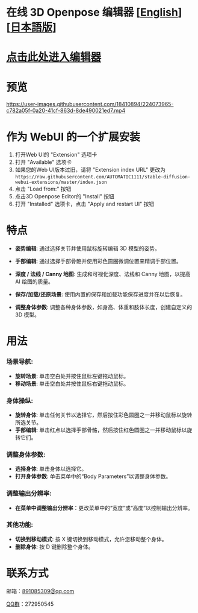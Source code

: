 # 在线 3D Openpose 编辑器 [[English](README.md)] [[日本語版](README-ja.md)]
# [点击此处进入编辑器](https://zhuyu1997.github.io/open-pose-editor/)
# 预览
https://user-images.githubusercontent.com/18410894/224073965-c782a05f-0a20-41cf-863d-8de490021ed7.mp4
# 作为 WebUI 的一个扩展安装

1. 打开Web UI的 "Extension" 选项卡
2. 打开 "Available" 选项卡
3. 如果您的Web UI版本过旧，请将 "Extension index URL" 更改为 `https://raw.githubusercontent.com/AUTOMATIC1111/stable-diffusion-webui-extensions/master/index.json`
4. 点击 "Load from:" 按钮
5. 点击3D Openpose Editor的 "Install" 按钮
6. 打开 "Installed" 选项卡，点击 "Apply and restart UI" 按钮

# 特点

- **姿势编辑**: 通过选择关节并使用鼠标旋转编辑 3D 模型的姿势。

- **手部编辑**: 通过选择手部骨骼并使用彩色圆圈微调位置来精调手部位置。

- **深度 / 法线 / Canny 地图**: 生成和可视化深度、法线和 Canny 地图，以提高 AI 绘图的质量。

- **保存/加载/还原场景**: 使用内置的保存和加载功能保存进度并在以后恢复。

- **调整身体参数**: 调整各种身体参数，如身高、体重和肢体长度，创建自定义的 3D 模型。

# 用法
### 场景导航:
- **旋转场景**: 单击空白处并按住鼠标左键拖动鼠标。
- **移动场景**: 单击空白处并按住鼠标右键拖动鼠标。

### 身体操纵:
- **旋转身体**: 单击任何关节以选择它，然后按住彩色圆圈之一并移动鼠标以旋转所选关节。
- **手部编辑**: 单击红点以选择手部骨骼，然后按住红色圆圈之一并移动鼠标以旋转它们。

### 调整身体参数:
- **选择身体**: 单击身体以选择它。
- **打开身体参数**: 单击菜单中的“Body Parameters”以调整身体参数。

### 调整输出分辨率:
- **在菜单中调整输出分辨率**：更改菜单中的“宽度”或“高度”以控制输出分辨率。

### 其他功能:
- **切换到移动模式**: 按 X 键切换到移动模式，允许您移动整个身体。
- **删除身体**: 按 D 键删除整个身体。

# 联系方式
邮箱：891085309@qq.com

[QQ群](https://jq.qq.com/?_wv=1027&k=N6j4nigd)：272950545
